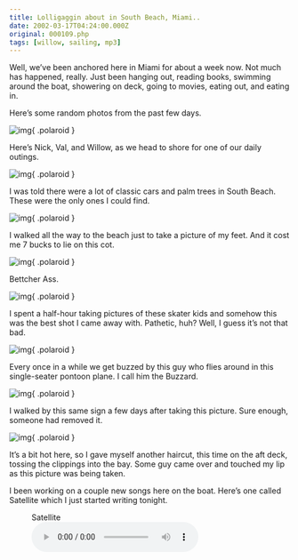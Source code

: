 ```yaml
---
title: Lolligaggin about in South Beach, Miami..
date: 2002-03-17T04:24:00.000Z
original: 000109.php
tags: [willow, sailing, mp3]
---
```


Well, we’ve been anchored here in Miami for about a week now. Not much has happened, really. Just been hanging out, reading books, swimming around the boat, showering on deck, going to movies, eating out, and eating in.

Here’s some random photos from the past few days.

![img](./nick-willow-val.jpg){ .polaroid }

Here’s Nick, Val, and Willow, as we head to shore for one of our daily outings.

![img](./classic-car.jpg){ .polaroid }

I was told there were a lot of classic cars and palm trees in South Beach. These were the only ones I could find.

![img](./beach-feet.jpg){ .polaroid }

I walked all the way to the beach just to take a picture of my feet. And it cost me 7 bucks to lie on this cot.

![img](./bettcher-ass.jpg){ .polaroid }

Bettcher Ass.

![img](./skater.jpg){ .polaroid }

I spent a half-hour taking pictures of these skater kids and somehow this was the best shot I came away with. Pathetic, huh? Well, I guess it’s not that bad.

![img](./buzzard.jpg){ .polaroid }

Every once in a while we get buzzed by this guy who flies around in this single-seater pontoon plane. I call him the Buzzard.

![img](./do-not-remove.jpg){ .polaroid }

I walked by this same sign a few days after taking this picture. Sure enough, someone had removed it.

![img](./new-haircut.jpg){ .polaroid }

It’s a bit hot here, so I gave myself another haircut, this time on the aft deck, tossing the clippings into the bay. Some guy came over and touched my lip as this picture was being taken.

I been working on a couple new songs here on the boat. Here’s one called Satellite which I just started writing tonight.

<figure>
  <figcaption>Satellite</figcaption>
  <audio controls src="./satellite.mp3" />
</figure>
